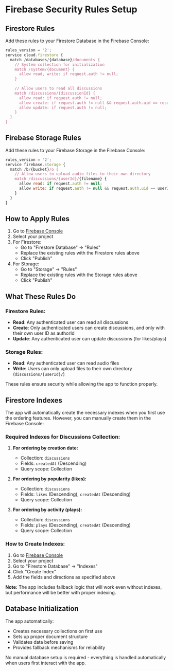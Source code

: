 # Firebase Security Rules Setup

## Firestore Rules

Add these rules to your Firestore Database in the Firebase Console:

```javascript
rules_version = '2';
service cloud.firestore {
  match /databases/{database}/documents {
    // System collection for initialization
    match /system/{document} {
      allow read, write: if request.auth != null;
    }
    
    // Allow users to read all discussions
    match /discussions/{discussionId} {
      allow read: if request.auth != null;
      allow create: if request.auth != null && request.auth.uid == resource.data.authorId;
      allow update: if request.auth != null;
    }
  }
}
```

## Firebase Storage Rules

Add these rules to your Firebase Storage in the Firebase Console:

```javascript
rules_version = '2';
service firebase.storage {
  match /b/{bucket}/o {
    // Allow users to upload audio files to their own directory
    match /discussions/{userId}/{filename} {
      allow read: if request.auth != null;
      allow write: if request.auth != null && request.auth.uid == userId;
    }
  }
}
```

## How to Apply Rules

1. Go to [Firebase Console](https://console.firebase.google.com/)
2. Select your project
3. For Firestore:
   - Go to "Firestore Database" → "Rules"
   - Replace the existing rules with the Firestore rules above
   - Click "Publish"
4. For Storage:
   - Go to "Storage" → "Rules"
   - Replace the existing rules with the Storage rules above
   - Click "Publish"

## What These Rules Do

### Firestore Rules:
- **Read**: Any authenticated user can read all discussions
- **Create**: Only authenticated users can create discussions, and only with their own user ID as authorId
- **Update**: Any authenticated user can update discussions (for likes/plays)

### Storage Rules:
- **Read**: Any authenticated user can read audio files
- **Write**: Users can only upload files to their own directory (`discussions/{userId}/`)

These rules ensure security while allowing the app to function properly.

## Firestore Indexes

The app will automatically create the necessary indexes when you first use the ordering features. However, you can manually create them in the Firebase Console:

### Required Indexes for Discussions Collection:

1. **For ordering by creation date:**
   - Collection: `discussions`
   - Fields: `createdAt` (Descending)
   - Query scope: Collection

2. **For ordering by popularity (likes):**
   - Collection: `discussions`
   - Fields: `likes` (Descending), `createdAt` (Descending)
   - Query scope: Collection

3. **For ordering by activity (plays):**
   - Collection: `discussions`
   - Fields: `plays` (Descending), `createdAt` (Descending)
   - Query scope: Collection

### How to Create Indexes:

1. Go to [Firebase Console](https://console.firebase.google.com/)
2. Select your project
3. Go to "Firestore Database" → "Indexes"
4. Click "Create Index"
5. Add the fields and directions as specified above

**Note:** The app includes fallback logic that will work even without indexes, but performance will be better with proper indexing.

## Database Initialization

The app automatically:
- Creates necessary collections on first use
- Sets up proper document structure
- Validates data before saving
- Provides fallback mechanisms for reliability

No manual database setup is required - everything is handled automatically when users first interact with the app.
